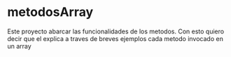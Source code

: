 # metodosArray
Este proyecto abarcar las funcionalidades de los metodos. Con esto quiero decir que el explica a traves de breves ejemplos cada metodo invocado en un array

